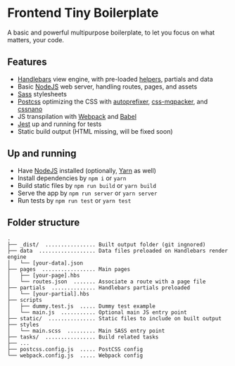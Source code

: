 # Frontend Tiny Boilerplate

A basic and powerful multipurpose boilerplate, to let you focus on what matters, your code.

## Features

* [Handlebars][handlebars] view engine, with pre-loaded [helpers][handlebars-helpers], partials and data
* Basic [NodeJS][nodejs] web server, handling routes, pages, and assets
* [Sass][sass] stylesheets
* [Postcss][postcss] optimizing the CSS with [autoprefixer][autoprefixer], [css-mqpacker][css-mqpacker], and [cssnano][cssnano]
* JS transpilation with [Webpack][webpack] and [Babel][babel]
* [Jest][jest] up and running for tests
* Static build output (HTML missing, will be fixed soon)


## Up and running

* Have [NodeJS][nodejs] installed (optionally, [Yarn][yarn] as well)
* Install dependencies by `npm i` or `yarn`
* Build static files by `npm run build` or `yarn build`
* Serve the app by `npm run server` or `yarn server`
* Run tests by `npm run test` or `yarn test`


## Folder structure

```
.
├── _dist/  ................ Built output folder (git ingnored)
├── data  .................. Data files preloaded on Handlebars render engine
│   └── [your-data].json
├── pages  ................. Main pages
│   ├── [your-page].hbs
│   └── routes.json  ....... Associate a route with a page file
├── partials  .............. Handlebars partials preloaded
│   └── [your-partial].hbs
├── scripts
│   ├── dummy.test.js  ..... Dummy test example
│   └── main.js  ........... Optional main JS entry point
├── static/  ............... Static files to include on built output
├── styles
│   └── main.scss  ......... Main SASS entry point
├── tasks/  ................ Build related tasks
├── ...
├── postcss.config.js  ..... PostCSS config
└── webpack.config.js  ..... Webpack config
```


[handlebars]: https://handlebarsjs.com/
[handlebars-helpers]: https://github.com/helpers/handlebars-helpers
[nodejs]: https://nodejs.org
[yarn]: https://yarnpkg.com
[sass]: https://sass-lang.com/
[postcss]: https://postcss.org/
[autoprefixer]: https://github.com/postcss/autoprefixer
[css-mqpacker]: https://github.com/hail2u/node-css-mqpacker
[cssnano]: https://cssnano.co/
[webpack]: https://webpack.js.org/
[babel]: https://babeljs.io/
[jest]: https://jestjs.io/
